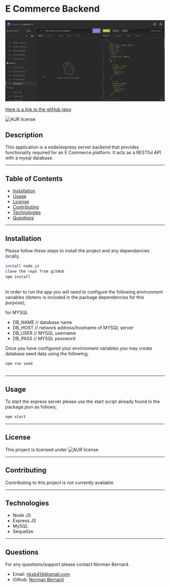 # E Commerce Backend
 
  
  ![alt text](./images/screenshot.PNG)
  
[Here is a link to the gitHub repo](https://github.com/Normksb/E-Commerce-Back-End)  

![AUR license](https://img.shields.io/static/v1?label=License&message=MIT&color=blue)

## Description
This application is a node/express server backend that provides functionality required for an E Commerce platform. It acts as a RESTful API with a mysql database.


---
## Table of Contents

- [Installation](#installation)
- [Usage](#usage)
- [License](#license)
- [Contributing](#contributing)
- [Technologies](#technologies)
- [Questions](#questions)

---
## Installation  
  
Please follow these steps to install the project and any dependancies locally.

```bash
install node.js
clone the repo from gitHub
npm install
 
```

In order to run the app you will need to configure the following environment variables (dotenv is included in the package dependencies for this purpose);

for MYSQL
- DB_NAME  // database name
- DB_HOST  // network address/hostname of MYSQL server
- DB_USER  // MYSQL username
- DB_PASS  // MYSQL password

Once you have configured your environment variables you may create database seed data using the following;

```bash
npm run seed
 
```

---
## Usage

 
To start the express server please use the start script already found in the package.json as follows;

```bash
npm start
```


---
## License

This project is licensed under ![AUR license](https://img.shields.io/static/v1?label=License&message=MIT&color=blue)

---
## Contributing

Contributing to this project is not currently available.


---

## Technologies


- Node JS
- Express JS
- MySQL
- Sequelize

---

## Questions

For any questions/support please contact Norman Bernard.  
- Email: nksb414@gmail.com
- Github: [Norman Bernard](https://github.com/Normksb)